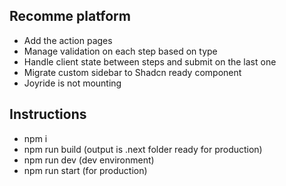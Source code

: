 ## Recomme platform

- Add the action pages
- Manage validation on each step based on type
- Handle client state between steps and submit on the last one
- Migrate custom sidebar to Shadcn ready component
- Joyride is not mounting

## Instructions
- npm i
- npm run build (output is .next folder ready for production)
- npm run dev (dev environment)
- npm run start (for production)

